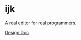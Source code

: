 # ijk
A real editor for real programmers.

[Design Doc](https://docs.google.com/presentation/d/1_oQ_Dryehfi-3vBBCQI_AFZDrvxvXp-LToMcWNIehPM/edit?usp=sharing)
